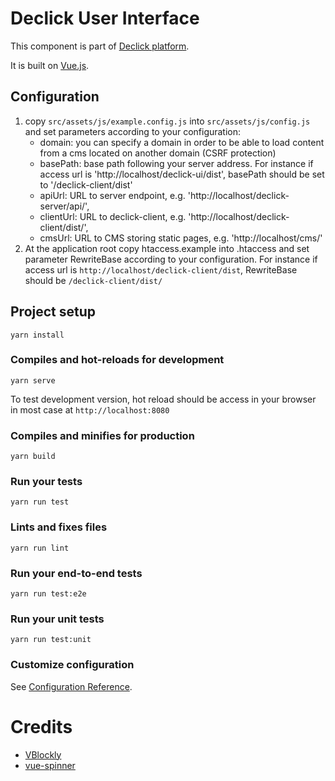 # Declick User Interface

This component is part of [Declick platform](https://gitlab.com/colombbus/declick).

It is built on [Vue.js](https://vuejs.org).
## Configuration

1. copy `src/assets/js/example.config.js` into `src/assets/js/config.js` and set parameters according to your configuration:
    * domain: you can specify a domain in order to be able to load content from a cms located on another domain (CSRF protection)
    * basePath: base path following your server address. For instance if access url is 'http://localhost/declick-ui/dist', basePath should be set to '/declick-client/dist'
    * apiUrl: URL to server endpoint, e.g. 'http://localhost/declick-server/api/',
    * clientUrl: URL to declick-client, e.g. 'http://localhost/declick-client/dist/',
    * cmsUrl: URL to CMS storing static pages, e.g. 'http://localhost/cms/'
2. At the application root copy htaccess.example into .htaccess and set parameter RewriteBase according to your configuration. For instance if access url is `http://localhost/declick-client/dist`, RewriteBase should be `/declick-client/dist/`

## Project setup
```
yarn install
```

### Compiles and hot-reloads for development
```
yarn serve
```
To test development version, hot reload should be access in your browser in most case at `http://localhost:8080`

### Compiles and minifies for production
```
yarn build
```

### Run your tests
```
yarn run test
```

### Lints and fixes files
```
yarn run lint
```

### Run your end-to-end tests
```
yarn run test:e2e
```

### Run your unit tests
```
yarn run test:unit
```

### Customize configuration
See [Configuration Reference](https://cli.vuejs.org/config/).

# Credits
- [VBlockly](https://github.com/abbychau/v-blockly)
- [vue-spinner](https://github.com/greyby/vue-spinner)

